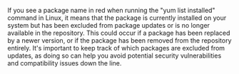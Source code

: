 If you see a package name in red when running the "yum list installed" command in Linux, it means that the package is currently installed on your system but has been excluded from package updates or is no longer available in the repository. This could occur if a package has been replaced by a newer version, or if the package has been removed from the repository entirely. It's important to keep track of which packages are excluded from updates, as doing so can help you avoid potential security vulnerabilities and compatibility issues down the line.
